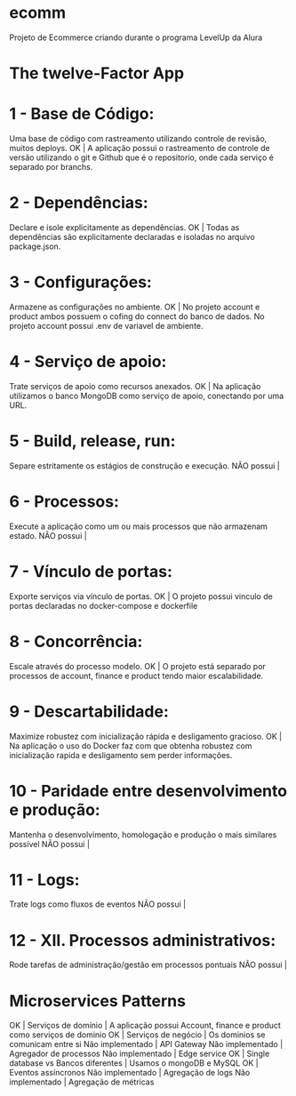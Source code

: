 # ecomm

Projeto de Ecommerce criando durante o programa LevelUp da Alura

# The twelve-Factor App

# 1 - Base de Código:
Uma base de código com rastreamento utilizando controle de revisão, muitos deploys.
OK | A aplicação possui o rastreamento de controle de versão utilizando o git e Github que é o repositorio, onde cada serviço é separado por branchs.

# 2 - Dependências:
Declare e isole explicitamente as dependências.
OK | Todas as dependências são explicitamente declaradas e isoladas no arquivo package.json.

# 3 - Configurações:
Armazene as configurações no ambiente.
OK | No projeto account e product ambos possuem o cofing do connect do banco de dados. No projeto account possui .env de variavel de ambiente.

# 4 - Serviço de apoio:
Trate serviços de apoio como recursos anexados.
OK | Na aplicação utilizamos o banco MongoDB como serviço de apoio, conectando por uma URL.

# 5 - Build, release, run:
Separe estritamente os estágios de construção e execução.
NÃO possui |

# 6 - Processos:
Execute a aplicação como um ou mais processos que não armazenam estado.
NÂO possui | 

# 7 - Vínculo de portas:
Exporte serviços via vínculo de portas.
OK | O projeto possui vinculo de portas declaradas no docker-compose e dockerfile

# 8 - Concorrência:
Escale através do processo modelo.
OK | O projeto está separado por processos de account, finance e product tendo maior escalabilidade.

# 9 - Descartabilidade:
Maximize robustez com inicialização rápida e desligamento gracioso.
OK | Na aplicação o uso do Docker faz com que obtenha robustez com inicialização rapida e desligamento sem perder informações.

# 10 - Paridade entre desenvolvimento e produção:
Mantenha o desenvolvimento, homologação e produção o mais similares possível
NÃO possui |

# 11 - Logs:
Trate logs como fluxos de eventos
NÃO possui |

# 12 - XII. Processos administrativos:
Rode tarefas de administração/gestão em processos pontuais
NÃO possui |


# Microservices Patterns

 OK | Serviços de domínio | A aplicação possui Account, finance e product como serviços de dominio
 OK | Serviços de negócio | Os dominios se comunicam entre si
Não implementado | API Gateway 
Não implementado | Agregador de processos
Não implementado | Edge service
 OK | Single database vs Bancos diferentes | Usamos o mongoDB e MySQL
 OK | Eventos assíncronos 
Não implementado | Agregação de logs 
Não implementado | Agregação de métricas 


